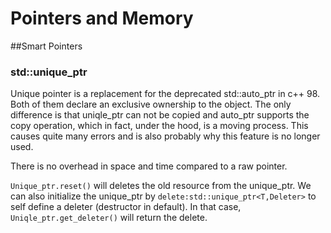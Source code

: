 # Pointers and Memory

##Smart Pointers

### std::unique_ptr

Unique pointer is a replacement for the deprecated std::auto_ptr in c++ 98. Both of them declare an exclusive ownership to the object. The only difference is that uniqle_ptr can not be copied and auto_ptr supports the copy operation, which in fact, under the hood, is a moving process. This causes quite many errors and is also probably why this feature is no longer used.

There is no overhead in space and time compared to a raw pointer.

`Unique_ptr.reset()` will deletes the old resource from the unique_ptr. We can also initialize the unique_ptr by `delete:std::unique_ptr<T,Deleter>` to self define a deleter (destructor in default). In that case, `Uniqle_ptr.get_deleter()` will return the delete.

